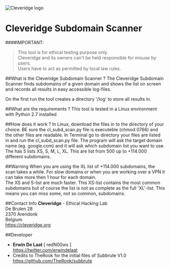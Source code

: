 ![Cleveridge logo](https://cleveridge.org/images/logo.jpg)

Cleveridge Subdomain Scanner
======================
####IMPORTANT:
>This tool is for ethical testing purpose only.   
>Cleveridge and its owners can't be held responsible for misuse by users.   
>Users have to act as permitted by local law rules.

##What is the Cleveridge Subdomain Scanner ?
The Cleveridge Subdomain Scanner finds subdomains of a given domain and shows the list on screen and records all results in easy accessible log-files.

On the first run the tool creates a directory '/log' to store all results in.

##What are the requirements ?
This tool is tested in a Linux environment with Python 2.7 installed

##How does it work ?
In Linux, download the files in to the directory of your choice. BE sure the cl_subd_scan.py file is executeble (chmod 0766) and the other files are readable.
In Terminal go to directory your files are listed in and run the cl_subd_scan.py file.
The program will ask the target domain name (eg. google.com) and it will ask which subdomain list you want to use. The has 5 lists XS, S, M, L, XL. This are list from 500 up to +114.000 different subdomains.

##Warning
When you are using the XL list of +114.000 subdomains, the scan takes a while. For slow domains or when you are working over a VPN it can take more then 1 hour for each domain.    
The XS and S-list are much faster. This XS-list contains the most common subdomains but of course the list is not as complete as the full 'XL'-list. This means you can miss some, not so common, subdomains.


##Contact Info 
**Cleveridge** - Ethical Hacking Lab   
De Brulen 28   
2370 Arendonk   
Belgium   
https://cleveridge.org

##Developer
- **Erwin De Laat** [ redN00ws ]     
https://twitter.com/erwindelaat    
- Credits to TheRook for the initial files of Subbrute V1.0    
https://github.com/TheRook/subbrute
